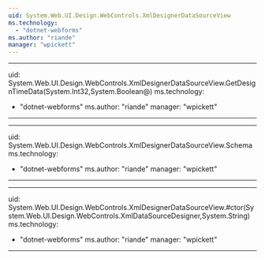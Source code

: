 ```yaml
---
uid: System.Web.UI.Design.WebControls.XmlDesignerDataSourceView
ms.technology: 
  - "dotnet-webforms"
ms.author: "riande"
manager: "wpickett"
---
```


---
uid: System.Web.UI.Design.WebControls.XmlDesignerDataSourceView.GetDesignTimeData(System.Int32,System.Boolean@)
ms.technology: 
  - "dotnet-webforms"
ms.author: "riande"
manager: "wpickett"
---

---
uid: System.Web.UI.Design.WebControls.XmlDesignerDataSourceView.Schema
ms.technology: 
  - "dotnet-webforms"
ms.author: "riande"
manager: "wpickett"
---

---
uid: System.Web.UI.Design.WebControls.XmlDesignerDataSourceView.#ctor(System.Web.UI.Design.WebControls.XmlDataSourceDesigner,System.String)
ms.technology: 
  - "dotnet-webforms"
ms.author: "riande"
manager: "wpickett"
---
